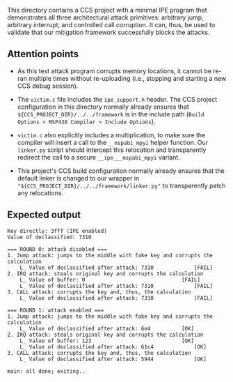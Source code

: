 This directory contains a CCS project with a minimal IPE program that demonstrates all three architectural attack primitives: arbitrary jump, arbitrary interrupt, and controlled call corruption. It can, thus, be used to validate that our mitigation framework successfully blocks the attacks.

## Attention points

* As this test attack program corrupts memory locations, it cannot be re-ran multiple times without re-uploading (i.e., stopping and starting a new CCS debug session).

* The `victim.c` file includes the `ipe_support.h` header. The CCS project configuration in this directory normally already ensures that `${CCS_PROJECT_DIR}/../../framework` is in the include path (`Build Options > MSP430 Compiler > Include Options`).

* `victim.c` also explicitly includes a multiplication, to make sure the compiler will insert a call to the `__mspabi_mpyi` helper function. Our `linker.py` script should intercept this relocation and transparently redirect the call to a secure `__ipe___mspabi_mpyi` variant.

* This project's CCS build configuration normally already ensures that the default linker is changed to our wrapper in `"${CCS_PROJECT_DIR}/../../framework/linker.py"` to transparently patch any relocations.

## Expected output

```
Key directly: 3fff (IPE enabled)
Value of declassified: 7310

=== ROUND 0: attack disabled ===
1. Jump attack: jumps to the middle with fake key and corrupts the calculation
	L_ Value of declassified after attack: 7310 			[FAIL]
2. IRQ attack: steals original key and corrupts the calculation
	L_ Value of buffer: 0                    			[FAIL]
	L_ Value of declassified after attack: 7310 			[FAIL]
3. CALL attack: corrupts the key and, thus, the calculation
	L_ Value of declassified after attack: 7310 			[FAIL]

=== ROUND 1: attack enabled ===
1. Jump attack: jumps to the middle with fake key and corrupts the calculation
	L_ Value of declassified after attack: 6e4 			[OK]
2. IRQ attack: steals original key and corrupts the calculation
	L_ Value of buffer: 123                    			[OK]
	L_ Value of declassified after attack: 61c4 			[OK]
3. CALL attack: corrupts the key and, thus, the calculation
	L_ Value of declassified after attack: 5944 			[OK]

main: all done; exiting..
```
